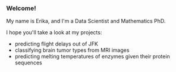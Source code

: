 ### Welcome!

My name is Erika, and I'm a Data Scientist and Mathematics PhD.

I hope you'll take a look at my projects:
* predicting flight delays out of JFK 
* classifying brain tumor types from MRI images
* predicting melting temperatures of enzymes given their protein sequences

<!--
**eordog/eordog** is a ✨ _special_ ✨ repository because its `README.md` (this file) appears on your GitHub profile.

Here are some ideas to get you started:

- 🔭 I’m currently working on ...
- 🌱 I’m currently learning ...
- 👯 I’m looking to collaborate on ...
- 🤔 I’m looking for help with ...
- 💬 Ask me about ...
- 📫 How to reach me: ...
- 😄 Pronouns: ...
- ⚡ Fun fact: ...
-->
